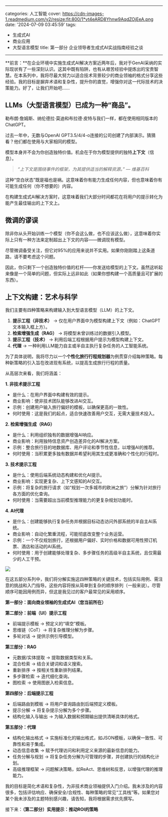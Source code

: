 
---
categories: 人工智能
cover: https://cdn-images-1.readmedium.com/v2/resize:fit:800/1*vt4eARD8Yhnw9AqdZOjEeA.png
date: '2024-07-09 03:45:59'
tags:
  - 生成式AI
  - 商业应用
  - 大型语言模型
title: 第一部分 企业领导者生成式AI实战指南经验之谈

---


**前言：**在企业环境中实施生成式AI解决方案近两年后，我对于GenAI采纳的实际现状有了一些深刻认识。这其中既有陷阱，也有从艰苦经验中提炼出的宝贵智慧。在本系列中，我将尽最大努力以适合技术背景较少的商业领袖的格式分享这些经验。我的目标是摒弃术语和复杂性，提升你的直觉，增强你对这一代际技术的决策能力。好了，让我们开始吧……

## LLMs（大型语言模型）已成为一种“商品”。

勒布朗·詹姆斯、纳伦德拉·莫迪和布拉德·皮特与我们一样，都在使用相同版本的ChatGPT。

过去一年中，无数与OpenAI GPT3.5/4/4-o连接的公司创建了内部演示。猜猜看？他们都在使用与大家相同的模型。

模型本身并不会为你创造独特价值。机会在于你为模型提供的独特**上下文**（信息）。

> *“上下文是围绕事件的框架，为其提供适当的解释资源。” — 维基百科*

这种“空白状态”既是福也是祸。这意味着你有能力生成任何内容，但也意味着你有可能生成任何（你不想要的）内容。

在构建生成式AI解决方案时，这意味着我们大部分时间都花在将用户的提示转化为能产生最佳输出的上下文上。

## 微调的谬误

除非你从头开始训练一个模型（你不会这么做，也不应该这么做），这意味着你实际上只有一种方法来定制超出上下文的内容——微调现有模型。

尽管微调备受关注，但它对95%的应用来说并不实用。如果你刚刚踏上这条道路，请不要考虑这个问题。

因此，你只剩下一个创造独特价值的杠杆——你发送给模型的上下文。虽然这听起来像是一个简单的问题，但实际上远非如此（如果你想构建一个高质量且可扩展的东西）。

## 上下文构建：艺术与科学



我们主要有四种策略来构建输入到大型语言模型（LLM）的上下文。

1. **提示工程（非技术）** → 仅在用户界面中为模型构建上下文（例如：ChatGPT文本输入框上方）。
2. **检索增强生成（RAG）** → 将模型未曾训练过的数据引入模型。
3. **提示工程（技术）** → 利用后端工程根据用户提示为模型构建上下文。
4. **代理** → 一种利用LLM能力自主或半自主执行复杂任务的人工智能系统。

为了具体说明，我将尽力以一个**个性化旅行行程规划器**为例贯穿介绍每种策略。每种新策略的引入旨在改进现有系统，以提高生成旅行行程的质量。

从高层次来看，我们将涵盖：

**1. 非技术提示工程**

* 是什么：在用户界面中构建有效的提示。
* 商业影响：使非技术团队能够改进AI交互。
* 示例：创建用户输入旅行偏好的模板，以确保更高的一致性。
* 何时使用：这是我们的起点，适合快速改善用户交互，无需大量技术投入。

**2. 检索增强生成（RAG）**

* 是什么：利用组织独有的数据增强AI响应。
* 商业影响：利用独特信息资产创造差异化的AI解决方案。
* 示例：整合旅行目的地数据库、用户评论和季节性信息，以增强AI的推荐。
* 何时使用：当积累更多独有数据并希望利用其生成更准确和个性化的行程时。

**3. 技术提示工程**

* 是什么：使用后端系统动态构建和优化AI提示。
* 商业影响：实现更复杂、上下文感知的AI交互。
* 示例：将复杂的旅行请求（如“规划一次多城市的欧洲之旅”）分解为针对旅行各方面的优化查询。
* 何时使用：当需要超出当前模型推理能力的更复杂规划功能时。

**4. AI代理**

* 是什么：创建能够执行复杂任务并根据目标动态访问外部系统的半自主AI系统。
* 商业影响：自动化繁重流程，可能彻底改变整个业务运营。
* 示例：一个不仅规划旅行，还根据用户偏好、实时价格和数据可用性预订机票、酒店和活动的AI系统。
* 何时使用：用于创建能够处理复杂、多步骤任务的高级半自主系统，且仅需最少的人工干预。

![](https://cdn-images-1.readmedium.com/v2/resize:fit:800/1*PxpF7UjC8sr0x8fQ_Lvn1g.png)

在这五部分系列中，我们将分解实施这四种策略的关键技术，包括实际用例、需注意的挑战和入门指导。这些内容将按从简单到复杂的顺序排列（一般来说）。尽管顺序可能因用例而异，但这是我见过的客户最常见的采用顺序。

**第一部分：面向商业领袖的生成式AI（您当前所在）**

**第二部分：前端（UI）提示工程**

* 前端提示模板 → 预定义的“填空”模板。
* 思维链（CoT）→ 将复杂推理分解为步骤。
* 多轮对话 → 提供示例引导模型。

**第三部分：RAG**

* 元数据/实体提取 → 提取数据类型和关系。
* 混合检索 → 结合关键词和语义搜索。
* 重新排序 → 按相关性重新排列结果。
* 多步骤检索 → 迭代细化查询。
* 图检索 → 使用图嵌入检索信息。

**第四部分：后端提示工程**

* 后端路由到模板 → 将用户查询路由到后端预定义模板。
* 提示分解 → 将复杂提示分解为多个步骤。
* 结构化输入与输出 → 为输入数据和预期输出提供清晰具体的格式。

**第五部分：代理**

* 结构化输出格式 → 实施标准化的输出格式，如JSON模板，以确保一致性、可靠性和易于集成。
* 动态信息收集 → 赋予代理访问和利用定义来源的最新信息的能力。
* 任务分解与规划 → 将复杂任务分解为可管理的步骤，并创建执行的结构化计划。
* 高级推理框架 → 问题解决策略，如ReAct、思维树和反思，以增强代理的推理能力。

我的目标是简化术语和复杂性，为非技术商业领袖提供入门介绍。我未涉及的内容很多，包括评估响应、确保安全/合规性、每种策略的常见“工具栈”等。如果您对某个我未涉及的主题特别感兴趣，请告知，我将根据需求优先撰写。

接下来：**（第二部分）实用提示：推动ROI的策略**
